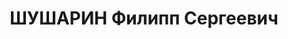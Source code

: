 ---
title: ШУШАРИН Филипп Сергеевич
description: '1896 г.р., место рождения: РСФСР, Свердловская обл., Еланский р-н, д.
  Шушарина, русский, прож.: Омская обл., п. Тавда, работал: Верхнетавдинский народный
  суд, член коллегии защитников.

  Арестован 12 сентября 1936 г., осужден 6 мая 1937 г. Мера наказания: 10 лет тюремного
  заключения.'
---